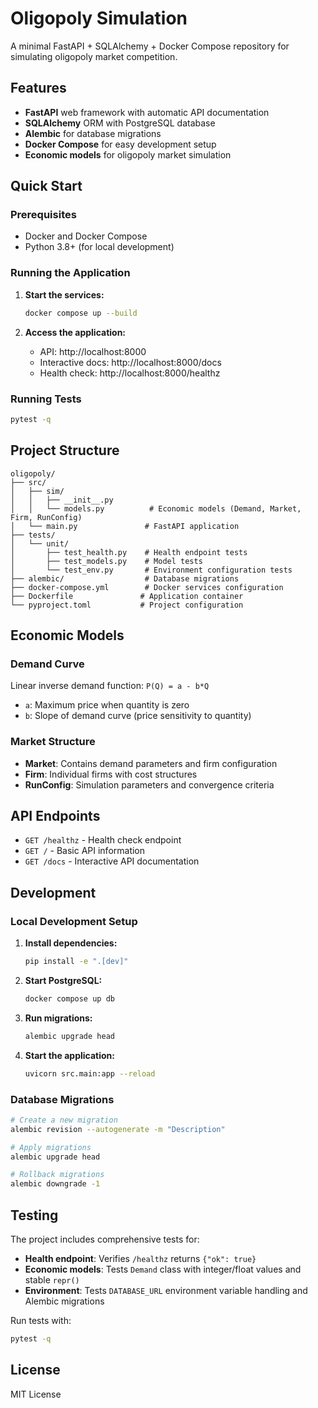 # Oligopoly Simulation

A minimal FastAPI + SQLAlchemy + Docker Compose repository for simulating oligopoly market competition.

## Features

- **FastAPI** web framework with automatic API documentation
- **SQLAlchemy** ORM with PostgreSQL database
- **Alembic** for database migrations
- **Docker Compose** for easy development setup
- **Economic models** for oligopoly market simulation

## Quick Start

### Prerequisites

- Docker and Docker Compose
- Python 3.8+ (for local development)

### Running the Application

1. **Start the services:**
   ```bash
   docker compose up --build
   ```

2. **Access the application:**
   - API: http://localhost:8000
   - Interactive docs: http://localhost:8000/docs
   - Health check: http://localhost:8000/healthz

### Running Tests

```bash
pytest -q
```

## Project Structure

```
oligopoly/
├── src/
│   ├── sim/
│   │   ├── __init__.py
│   │   └── models.py          # Economic models (Demand, Market, Firm, RunConfig)
│   └── main.py               # FastAPI application
├── tests/
│   └── unit/
│       ├── test_health.py    # Health endpoint tests
│       ├── test_models.py    # Model tests
│       └── test_env.py       # Environment configuration tests
├── alembic/                  # Database migrations
├── docker-compose.yml        # Docker services configuration
├── Dockerfile               # Application container
└── pyproject.toml           # Project configuration
```

## Economic Models

### Demand Curve
Linear inverse demand function: `P(Q) = a - b*Q`

- `a`: Maximum price when quantity is zero
- `b`: Slope of demand curve (price sensitivity to quantity)

### Market Structure
- **Market**: Contains demand parameters and firm configuration
- **Firm**: Individual firms with cost structures
- **RunConfig**: Simulation parameters and convergence criteria

## API Endpoints

- `GET /healthz` - Health check endpoint
- `GET /` - Basic API information
- `GET /docs` - Interactive API documentation

## Development

### Local Development Setup

1. **Install dependencies:**
   ```bash
   pip install -e ".[dev]"
   ```

2. **Start PostgreSQL:**
   ```bash
   docker compose up db
   ```

3. **Run migrations:**
   ```bash
   alembic upgrade head
   ```

4. **Start the application:**
   ```bash
   uvicorn src.main:app --reload
   ```

### Database Migrations

```bash
# Create a new migration
alembic revision --autogenerate -m "Description"

# Apply migrations
alembic upgrade head

# Rollback migrations
alembic downgrade -1
```

## Testing

The project includes comprehensive tests for:

- **Health endpoint**: Verifies `/healthz` returns `{"ok": true}`
- **Economic models**: Tests `Demand` class with integer/float values and stable `repr()`
- **Environment**: Tests `DATABASE_URL` environment variable handling and Alembic migrations

Run tests with:
```bash
pytest -q
```

## License

MIT License
